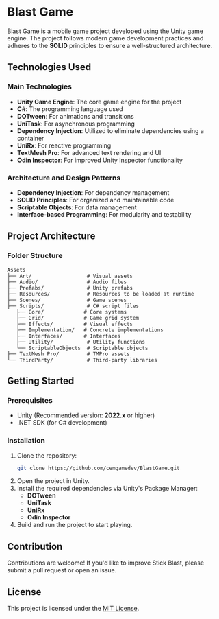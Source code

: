 # Blast Game

Blast Game is a mobile game project developed using the Unity game engine. The project follows modern game development practices and adheres to the **SOLID** principles to ensure a well-structured architecture.

## Technologies Used

### Main Technologies
- **Unity Game Engine**: The core game engine for the project
- **C#**: The programming language used
- **DOTween**: For animations and transitions
- **UniTask**: For asynchronous programming
- **Dependency Injection**: Utilized to eliminate dependencies using a container
- **UniRx**: For reactive programming
- **TextMesh Pro**: For advanced text rendering and UI
- **Odin Inspector**: For improved Unity Inspector functionality

### Architecture and Design Patterns
- **Dependency Injection**: For dependency management
- **SOLID Principles**: For organized and maintainable code
- **Scriptable Objects**: For data management
- **Interface-based Programming**: For modularity and testability

## Project Architecture

### Folder Structure
```
Assets
├── Art/                  # Visual assets
├── Audio/                # Audio files
├── Prefabs/              # Unity prefabs
├── Resources/            # Resources to be loaded at runtime
├── Scenes/               # Game scenes
├── Scripts/              # C# script files
   ├── Core/             # Core systems
   ├── Grid/             # Game grid system
   ├── Effects/          # Visual effects
   ├── Implementation/   # Concrete implementations
   ├── Interfaces/       # Interfaces
   ├── Utility/           # Utility functions
   └── ScriptableObjects  # Scriptable objects
├── TextMesh Pro/         # TMPro assets
└── ThirdParty/           # Third-party libraries
```

## Getting Started

### Prerequisites
- Unity (Recommended version: **2022.x** or higher)
- .NET SDK (for C# development)

### Installation
1. Clone the repository:
   ```bash
   git clone https://github.com/cemgamedev/BlastGame.git
   ```
2. Open the project in Unity.
3. Install the required dependencies via Unity's Package Manager:
   - **DOTween**
   - **UniTask**
   - **UniRx**
   - **Odin Inspector**
4. Build and run the project to start playing.

## Contribution
Contributions are welcome! If you'd like to improve Stick Blast, please submit a pull request or open an issue.

## License
This project is licensed under the [MIT License](LICENSE).

